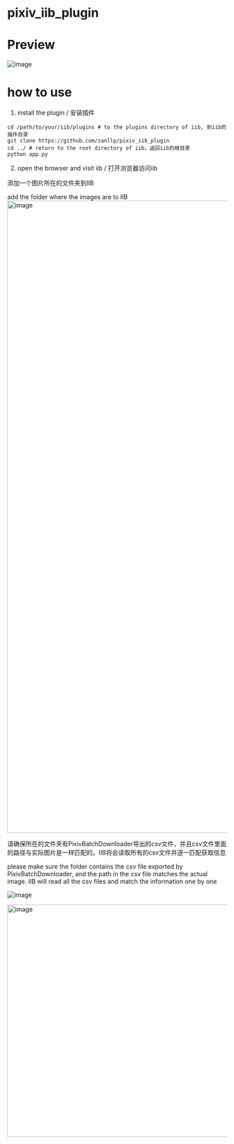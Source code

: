 ﻿# pixiv_iib_plugin
 # Preview
![image](https://github.com/zanllp/pixiv_iib_plugin/assets/25872019/6394e5dd-3ce7-471d-a340-821450a65390)


# how to use
1. install the plugin / 安装插件
```shell
cd /path/to/your/iib/plugins # to the plugins directory of iib, 到iib的插件目录
git clone https://github.com/zanllp/pixiv_iib_plugin
cd ../ # return to the root directory of iib，返回iib的根目录
python app.py
```
2. open the browser and visit iib / 打开浏览器访问iib

添加一个图片所在的文件夹到IIB

add the folder where the images are to IIB
<img width="1448" alt="image" src="https://github.com/zanllp/sd-webui-infinite-image-browsing/assets/25872019/d93dcffd-414a-4006-a0cd-f18a70cbd8ed">

请确保所在的文件夹有PixivBatchDownloader导出的csv文件，并且csv文件里面的路径与实际图片是一样匹配的。IIB将会读取所有的csv文件并逐一匹配获取信息


please make sure the folder contains the csv file exported by PixivBatchDownloader, and the path in the csv file matches the actual image. IIB will read all the csv files and match the information one by one


![image](https://github.com/zanllp/sd-webui-infinite-image-browsing/assets/25872019/01e9594e-977f-486b-a4db-720c4ca58a8a)

<img width="532" alt="image" src="https://github.com/zanllp/pixiv_iib_plugin/assets/25872019/b3409a4e-ed83-473a-bae4-09109a145acc">
